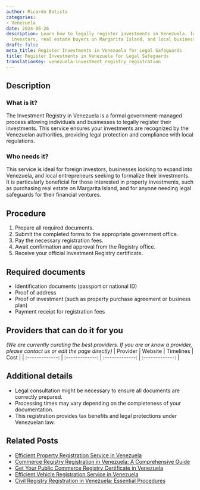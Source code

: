 ```yaml
---
author: Ricardo Batista
categories:
- Venezuela
date: 2024-06-26
description: Learn how to legally register investments in Venezuela. Ideal for foreign
  investors, real estate buyers on Margarita Island, and local businesses.
draft: false
meta_title: Register Investments in Venezuela for Legal Safeguards
title: Register Investments in Venezuela for Legal Safeguards
translationKey: venezuela-investment_registry_registration
---
```



## Description
### What is it?
The Investment Registry in Venezuela is a formal government-managed process allowing individuals and businesses to legally register their investments. This service ensures your investments are recognized by the Venezuelan authorities, providing legal protection and compliance with local regulations.

### Who needs it?
This service is ideal for foreign investors, businesses looking to expand into Venezuela, and local entrepreneurs seeking to formalize their investments. It is particularly beneficial for those interested in property investments, such as purchasing real estate on Margarita Island, and for anyone needing legal safeguards for their financial ventures.

## Procedure

1. Prepare all required documents.
2. Submit the completed forms to the appropriate government office.
3. Pay the necessary registration fees.
4. Await confirmation and approval from the Registry office.
5. Receive your official Investment Registry certificate.


## Required documents

- Identification documents (passport or national ID)
- Proof of address
- Proof of investment (such as property purchase agreement or business plan)
- Payment receipt for registration fees


## Providers that can do it for you
_(We are currently curating the best providers. If you are or know a provider, please contact us or edit the page directly)_
| Provider        |     Website     |     Timelines    |       Cost      |
| :-------------: | :-------------: |  :-------------: | :-------------: |

## Additional details

- Legal consultation might be necessary to ensure all documents are correctly prepared.
- Processing times may vary depending on the completeness of your documentation.
- This registration provides tax benefits and legal protections under Venezuelan law.




## Related Posts

- [Efficient Property Registration Service in Venezuela](https://tramitit.com/guides/venezuela/property_registration/)
- [Commerce Registry Registration in Venezuela: A Comprehensive Guide](https://tramitit.com/guides/venezuela/commerce_registry_registration/)
- [Get Your Public Commerce Registry Certificate in Venezuela](https://tramitit.com/guides/venezuela/public_commerce_registry_certificate/)
- [Efficient Vehicle Registration Service in Venezuela](https://tramitit.com/guides/venezuela/vehicle_registration/)
- [Civil Registry Registration in Venezuela: Essential Procedures](https://tramitit.com/guides/venezuela/civil_registry_registration/)